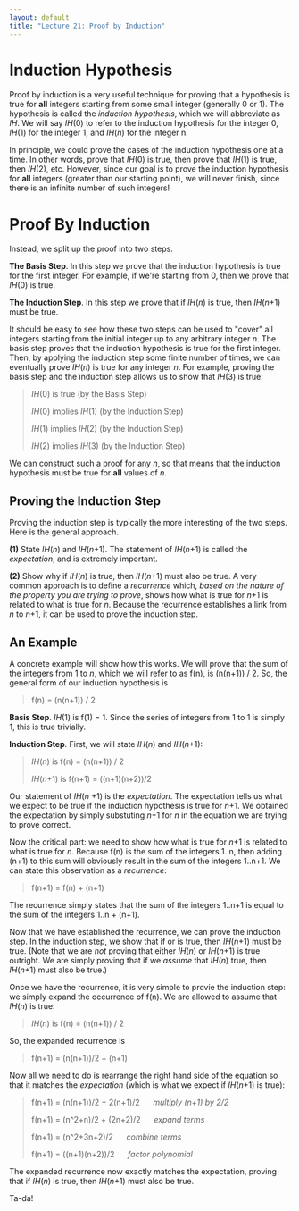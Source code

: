 ```yaml
---
layout: default
title: "Lecture 21: Proof by Induction"
---
```


Induction Hypothesis
====================

Proof by induction is a very useful technique for proving that a hypothesis is true for **all** integers starting from some small integer (generally 0 or 1). The hypothesis is called the *induction hypothesis*, which we will abbreviate as *IH*. We will say *IH*(0) to refer to the induction hypothesis for the integer 0, *IH*(1) for the integer 1, and *IH*(*n*) for the integer n.

In principle, we could prove the cases of the induction hypothesis one at a time. In other words, prove that *IH*(0) is true, then prove that *IH*(1) is true, then *IH*(2), etc. However, since our goal is to prove the induction hypothesis for **all** integers (greater than our starting point), we will never finish, since there is an infinite number of such integers!

Proof By Induction
==================

Instead, we split up the proof into two steps.

**The Basis Step**. In this step we prove that the induction hypothesis is true for the first integer. For example, if we're starting from 0, then we prove that *IH*(0) is true.

**The Induction Step**. In this step we prove that if *IH*(*n*) is true, then *IH*(*n*+1) must be true.

It should be easy to see how these two steps can be used to "cover" all integers starting from the initial integer up to any arbitrary integer *n*. The basis step proves that the induction hypothesis is true for the first integer. Then, by applying the induction step some finite number of times, we can eventually prove *IH*(*n*) is true for any integer *n*. For example, proving the basis step and the induction step allows us to show that *IH*(3) is true:

> *IH*(0) is true (by the Basis Step)
>
> *IH*(0) implies *IH*(1) (by the Induction Step)
>
> *IH*(1) implies *IH*(2) (by the Induction Step)
>
> *IH*(2) implies *IH*(3) (by the Induction Step)

We can construct such a proof for any *n*, so that means that the induction hypothesis must be true for **all** values of *n*.

Proving the Induction Step
--------------------------

Proving the induction step is typically the more interesting of the two steps. Here is the general approach.

**(1)** State *IH*(*n*) and *IH*(*n*+1). The statement of *IH*(*n*+1) is called the *expectation*, and is extremely important.

**(2)** Show why if *IH*(*n*) is true, then *IH*(*n*+1) must also be true. A very common approach is to define a *recurrence* which, *based on the nature of the property you are trying to prove*, shows how what is true for *n*+1 is related to what is true for *n*. Because the recurrence establishes a link from *n* to *n*+1, it can be used to prove the induction step.

An Example
----------

A concrete example will show how this works. We will prove that the sum of the integers from 1 to *n*, which we will refer to as f(n), is (n(n+1)) / 2. So, the general form of our induction hypothesis is

> f(n) = (n(n+1)) / 2

**Basis Step**. *IH*(1) is f(1) = 1. Since the series of integers from 1 to 1 is simply 1, this is true trivially.

**Induction Step**. First, we will state *IH*(*n*) and *IH*(*n*+1):

> *IH*(*n*) is f(n) = (n(n+1)) / 2
>
> *IH*(*n*+1) is f(n+1) = ((n+1)(n+2))/2

Our statement of *IH*(*n* +1) is the *expectation*. The expectation tells us what we expect to be true if the induction hypothesis is true for *n*+1. We obtained the expectation by simply substuting *n*+1 for *n* in the equation we are trying to prove correct.

Now the critical part: we need to show how what is true for *n*+1 is related to what is true for *n*. Because f(n) is the sum of the integers 1..n, then adding (n+1) to this sum will obviously result in the sum of the integers 1..n+1. We can state this observation as a *recurrence*:

> f(n+1) = f(n) + (n+1)

The recurrence simply states that the sum of the integers 1..n+1 is equal to the sum of the integers 1..n + (n+1).

Now that we have established the recurrence, we can prove the induction step. In the induction step, we show that if or is true, then *IH*(*n*+1) must be true. (Note that we are *not* proving that either *IH*(*n*) or *IH*(*n*+1) is true outright. We are simply proving that if we *assume* that *IH*(*n*) true, then *IH*(*n*+1) must also be true.)

Once we have the recurrence, it is very simple to provie the induction step: we simply expand the occurrence of f(n). We are allowed to assume that *IH*(*n*) is true:

> *IH*(*n*) is f(n) = (n(n+1)) / 2

So, the expanded recurrence is

> f(n+1) = (n(n+1))/2 + (n+1)

Now all we need to do is rearrange the right hand side of the equation so that it matches the *expectation* (which is what we expect if *IH*(*n*+1) is true):

> f(n+1) = (n(n+1))/2 + 2(n+1)/2 &nbsp;&nbsp;&nbsp;&nbsp; *multiply (n+1) by 2/2*
>
> f(n+1) = (n^2+n)/2 + (2n+2)/2 &nbsp;&nbsp;&nbsp;&nbsp; *expand terms*
>
> f(n+1) = (n^2+3n+2)/2 &nbsp;&nbsp;&nbsp;&nbsp; *combine terms*
>
> f(n+1) = ((n+1)(n+2))/2 &nbsp;&nbsp;&nbsp;&nbsp; *factor polynomial*

The expanded recurrence now exactly matches the expectation, proving that if *IH*(*n*) is true, then *IH*(*n*+1) must also be true.

Ta-da!

